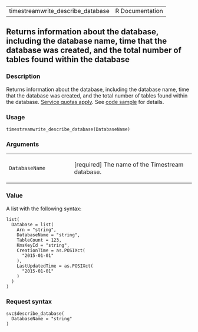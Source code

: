 <table style="width: 100%;">
<tbody>
<tr class="odd">
<td>timestreamwrite_describe_database</td>
<td style="text-align: right;">R Documentation</td>
</tr>
</tbody>
</table>

## Returns information about the database, including the database name, time that the database was created, and the total number of tables found within the database

### Description

Returns information about the database, including the database name,
time that the database was created, and the total number of tables found
within the database. [Service quotas
apply](https://docs.aws.amazon.com/timestream/latest/developerguide/ts-limits.html).
See [code
sample](https://docs.aws.amazon.com/timestream/latest/developerguide/code-samples.describe-db.html)
for details.

### Usage

    timestreamwrite_describe_database(DatabaseName)

### Arguments

<table>
<colgroup>
<col style="width: 35%" />
<col style="width: 65%" />
</colgroup>
<tbody>
<tr class="odd">
<td><code
id="timestreamwrite_describe_database_:_DatabaseName">DatabaseName</code></td>
<td><p>[required] The name of the Timestream database.</p></td>
</tr>
</tbody>
</table>

### Value

A list with the following syntax:

    list(
      Database = list(
        Arn = "string",
        DatabaseName = "string",
        TableCount = 123,
        KmsKeyId = "string",
        CreationTime = as.POSIXct(
          "2015-01-01"
        ),
        LastUpdatedTime = as.POSIXct(
          "2015-01-01"
        )
      )
    )

### Request syntax

    svc$describe_database(
      DatabaseName = "string"
    )
